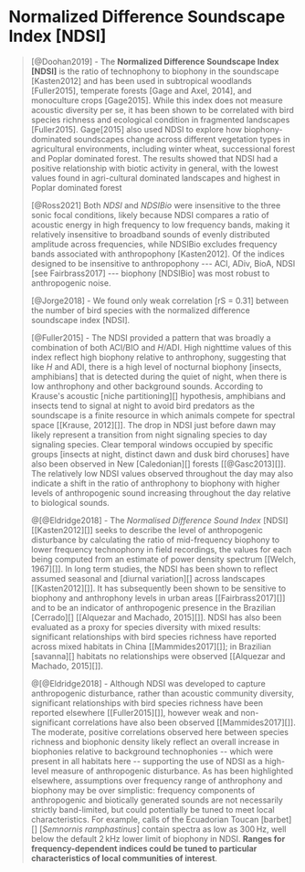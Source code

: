 # Normalized Difference Soundscape Index [NDSI]

> [@Doohan2019] - The **Normalized Difference Soundscape Index [NDSI]** is the ratio of technophony to biophony in the soundscape [Kasten2012] and has been used in subtropical woodlands [Fuller2015], temperate forests [Gage and Axel, 2014], and monoculture crops [Gage2015]. While this index does not measure acoustic diversity per se, it has been shown to be correlated with bird species richness and ecological condition in fragmented landscapes [Fuller2015]. Gage[2015] also used NDSI to explore how biophony-dominated soundscapes change across different vegetation types in agricultural environments, including winter wheat, successional forest and Poplar dominated forest. The results showed that NDSI had a positive relationship with biotic activity in general, with the lowest values found in agri-cultural dominated landscapes and highest in Poplar dominated forest
>
> [@Ross2021] Both *NDSI* and *NDSIBio* were insensitive to the three sonic focal conditions, likely because NDSI compares a ratio of acoustic energy in high frequency to low frequency bands, making it relatively insensitive to broadband sounds of evenly distributed amplitude across frequencies, while NDSIBio excludes frequency bands associated with anthropophony [Kasten2012]. Of the indices designed to be insensitive to anthropophony --- ACI, ADiv, BioA, NDSI [see Fairbrass2017] --- biophony [NDSIBio] was most robust to anthropogenic noise.
>
> [@Jorge2018] - We found only weak correlation [rS = 0.31] between the number of bird species with the normalized difference soundscape index [NDSI].
>
> [@Fuller2015] - The NDSI provided a pattern that was broadly a combination of both ACI/BIO and *H*/ADI. High nighttime values of this index reflect high biophony relative to anthrophony, suggesting that like *H* and ADI, there is a high level of nocturnal biophony [insects, amphibians] that is detected during the quiet of night, when there is low anthrophony and other background sounds. According to Krause's acoustic [niche partitioning][] hypothesis, amphibians and insects tend to signal at night to avoid bird predators as the soundscape is a finite resource in which animals compete for spectral space [[Krause, 2012][]]. The drop in NDSI just before dawn may likely represent a transition from night signaling species to day signaling species. Clear temporal windows occupied by specific groups [insects at night, distinct dawn and dusk bird choruses] have also been observed in New [Caledonian][] forests [[@Gasc2013][]]. The relatively low NDSI values observed throughout the day may also indicate a shift in the ratio of anthrophony to biophony with higher levels of anthropogenic sound increasing throughout the day relative to biological sounds.
>
> \@[@Eldridge2018] - The *Normalised Difference Sound Index* [NDSI] [[Kasten2012][]] seeks to describe the level of anthropogenic disturbance by calculating the ratio of mid-frequency biophony to lower frequency technophony in field recordings, the values for each being computed from an estimate of power density spectrum [[Welch, 1967][]]. In long term studies, the NDSI has been shown to reflect assumed seasonal and [diurnal variation][] across landscapes [[Kasten2012][]]. It has subsequently been shown to be sensitive to biophony and anthrophony levels in urban areas [[Fairbrass2017][]] and to be an indicator of anthropogenic presence in the Brazilian [Cerrado][] [[Alquezar and Machado, 2015][]]. NDSI has also been evaluated as a proxy for species diversity with mixed results: significant relationships with bird species richness have reported across mixed habitats in China [[Mammides2017][]]; in Brazilian [savanna][] habitats no relationships were observed [[Alquezar and Machado, 2015][]].
>
> \@[@Eldridge2018] - Although NDSI was developed to capture anthropogenic disturbance, rather than acoustic community diversity, significant relationships with bird species richness have been reported elsewhere [[Fuller2015][]], however weak and non-significant correlations have also been observed [[Mammides2017][]]. The moderate, positive correlations observed here between species richness and biophonic density likely reflect an overall increase in biophonies relative to background technophonies -- which were present in all habitats here -- supporting the use of NDSI as a high-level measure of anthropogenic disturbance. As has been highlighted elsewhere, assumptions over frequency range of anthrophony and biophony may be over simplistic: frequency components of anthropogenic and biotically generated sounds are not necessarily strictly band-limited, but could potentially be tuned to meet local characteristics. For example, calls of the Ecuadorian Toucan [barbet][] [*Semnornis ramphastinus*] contain spectra as low as 300 Hz, well below the default 2 kHz lower limit of biophony in NDSI. **Ranges for frequency-dependent indices could be tuned to particular characteristics of local communities of interest**.
